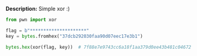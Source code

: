 **Description:**   Simple xor   :)

```Python
from pwn import xor

flag = b"*********************"
key = bytes.fromhex("37dcb292030faa90d07eec17e3b1")

bytes.hex(xor(flag, key))  # 7f88e7e9743cc6a18f1aa379d0ee43b481c04672
```
